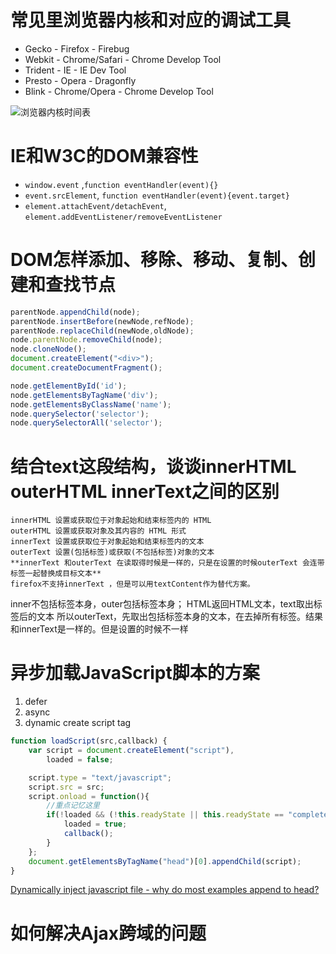 常见里浏览器内核和对应的调试工具
================

- Gecko - Firefox - Firebug
- Webkit - Chrome/Safari - Chrome Develop Tool
- Trident - IE - IE Dev Tool
- Presto - Opera - Dragonfly
- Blink - Chrome/Opera - Chrome Develop Tool

![浏览器内核时间表](http://upload.wikimedia.org/wikipedia/en/timeline/289e79fa1f4b53cf0adc8128d646766b.png)

IE和W3C的DOM兼容性
==================

- `window.event` ,`function eventHandler(event){}`
- `event.srcElement`, `function eventHandler(event){event.target}`
- `element.attachEvent/detachEvent`, `element.addEventListener/removeEventListener`


DOM怎样添加、移除、移动、复制、创建和查找节点
=============================================
[](http://www.w3.org/TR/REC-DOM-Level-1/idl-definitions.html)
```javascript
parentNode.appendChild(node);
parentNode.insertBefore(newNode,refNode);
parentNode.replaceChild(newNode,oldNode);
node.parentNode.removeChild(node);
node.cloneNode();
document.createElement("<div>");
document.createDocumentFragment();

node.getElementById('id');
node.getElementsByTagName('div');
node.getElementsByClassName('name');
node.querySelector('selector');
node.querySelectorAll('selector');

```

结合<span id="outer"><span id="inner">text</span></span>这段结构，谈谈innerHTML outerHTML innerText之间的区别
====
```
innerHTML 设置或获取位于对象起始和结束标签内的 HTML
outerHTML 设置或获取对象及其内容的 HTML 形式
innerText 设置或获取位于对象起始和结束标签内的文本
outerText 设置(包括标签)或获取(不包括标签)对象的文本
**innerText 和outerText 在读取得时候是一样的，只是在设置的时候outerText 会连带标签一起替换成目标文本**
firefox不支持innerText ，但是可以用textContent作为替代方案。
```

inner不包括标签本身，outer包括标签本身；
HTML返回HTML文本，text取出标签后的文本
所以outerText，先取出包括标签本身的文本，在去掉所有标签。结果和innerText是一样的。但是设置的时候不一样

异步加载JavaScript脚本的方案
============================

1. defer
2. async
3. dynamic create script tag

```javascript
function loadScript(src,callback) {
	var script = document.createElement("script"),
		loaded = false;

	script.type = "text/javascript";
	script.src = src;
	script.onload = function(){
		//重点记忆这里
		if(!loaded && (!this.readyState || this.readyState == "complete")){
			loaded = true;
			callback();
		}
	};
	document.getElementsByTagName("head")[0].appendChild(script);
}
```

[Dynamically inject javascript file - why do most examples append to head?](http://stackoverflow.com/questions/12113412/dynamically-inject-javascript-file-why-do-most-examples-append-to-head/12113657#12113657)

如何解决Ajax跨域的问题
======================
